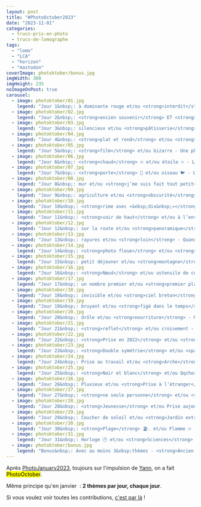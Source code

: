 ```yaml
---
layout: post
title: "#PhotoOctober2023"
date: "2023-11-01"
categories: 
  - trucs-pris-en-photo
  - trucs-de-lomographe
tags: 
  - "lomo"
  - "LCA"
  - "horizon"
  - "mastodon"
coverImage: photoktober/bonus.jpg
imgWidth: 360
imgHeight: 235
noImageOnPost: true
carousel: 
  - image: photoktober/01.jpg
    legend: "Jour 1&nbsp;: à dominante rouge et/ou <strong>interdit</strong> - «&nbsp;Interdit aux voitures&nbsp;» et «&nbsp;Interdit aller les chiens au mange sur&nbsp;», une photo prise au manège de Petit Pierre, au jardin enchanté de <a href='/2020/09/bourgogne-buissonniere-3-la-fabuloserie/'>la Fabuloserie</a> 🤩"
  - image: photoktober/02.jpg
    legend: "Jour 2&nbsp;: <strong>ancien souvenir</strong> ET <strong>verticales</strong> - Colonnes doriques sur ciel bleu. Souvenir d’<a href='https://musee.6x8.org/Grece/'>un voyage en Grèce</a> en 2001"
  - image: photoktober/03.jpg
    legend: "Jour 3&nbsp;: silencieux et/ou <strong>pâtisserie</strong> - <a href='/tag/miam/'>#Miam</a>"
  - image: photoktober/04.jpg
    legend: "Jour 4&nbsp;: <strong>plat et rond</strong> et/ou <strong>vide</strong> - Une photo ronde (<span lang='en'>fisheye</span>) de la Place Stan’ à Nancy&nbsp;? (Un peu vide, ça devait être la fin des travaux)"
  - image: photoktober/05.jpg
    legend: "Jour 5&nbsp;: <strong>film</strong> et/ou bizarre - Une photo, argentique, du jardin de la maison de «&nbsp;Mon oncle&nbsp;», le film de Jacques Tati 😎"
  - image: photoktober/06.jpg
    legend: "Jour 6&nbsp;: <strong>chaud</strong> 🔥 et/ou étoile ⭐️ - Le feu, ça brûle."
  - image: photoktober/07.jpg
    legend: "Jour 7&nbsp;: <strong>porte</strong> 🚪 et/ou oiseau 🐦 - La Grande Porte, Senso-ji, Asakusa, Tokyo"
  - image: photoktober/08.jpg
    legend: "Jour 8&nbsp;: mur et/ou <strong>j’me suis fait tout petit</strong> - J’me suis fait tout petit… devant le phare de Cordouan"
  - image: photoktober/09.jpg
    legend: "Jour 9&nbsp;: agriculture et/ou <strong>obscurité</strong> - Badminton (<span lang='en'>Colorsplash</span>)"
  - image: photoktober/10.jpg
    legend: "Jour 10&nbsp;: <strong>rime avec «&nbsp;dix&nbsp;»</strong> et/ou météo - Je suis lorrain, quand on me dit «&nbsp;rime avec dix&nbsp;», je pense à <a href='/2014/12/st-nicolas-pain-depices/''>«&nbsp;Pain d’épices</a>&nbsp;» 😋"
  - image: photoktober/11.jpg
    legend: "Jour 11&nbsp;: <strong>voir de haut</strong> et/ou à l’envers à l’endroit - Le jardin du phare de Chassiron est conçu comme une rose des vents"
  - image: photoktober/12.jpg
    legend: "Jour 12&nbsp;: sur la route et/ou <strong>panoramique</strong> - Panoramique du port d’Osaka, Japon"
  - image: photoktober/13.jpg
    legend: "Jour 13&nbsp;: rayures et/ou <strong>loin</strong> - Quand on le dit «&nbsp;loin&nbsp;», je pense à l’immensité de l’océan 🌊"
  - image: photoktober/14.jpg
    legend: "Jour 14&nbsp;: <strong>photo floue</strong> et/ou <strong>panneau</strong> - Photo, un peu floue, d’un panneau Meuse"
  - image: photoktober/15.jpg
    legend: "Jour 15&nbsp;: petit déjeuner et/ou <strong>montagne</strong> ⛰️ - Souvenir de Châtel"
  - image: photoktober/16.jpg
    legend: "Jour 16&nbsp;: <strong>Nœud</strong> et/ou ustensile de cuisine - Nœud urbain à Shibuya (Tokyo, Japon)"
  - image: photoktober/17.jpg
    legend: "Jour 17&nbsp;: un nombre premier et/ou <strong>premier plan flou</strong> - Shibuya (Tokyo, Japon)"
  - image: photoktober/18.jpg
    legend: "Jour 18&nbsp;: invisible et/ou <strong>ciel breton</strong> - Ciel (grand) breton (<span lang='en'>British Museum</span>)"
  - image: photoktober/19.jpg
    legend: "Jour 19&nbsp;: bruyant et/ou <strong>figé dans le temps</strong> - À Hiroschima, le Dôme de Genbaku est comme figé dans le temps"
  - image: photoktober/20.jpg
    legend: "Jour 20&nbsp;: drôle et/ou <strong>nourriture</strong> - Marché de Nancy"
  - image: photoktober/21.jpg
    legend: "Jour 21&nbsp;: <strong>reflet</strong> et/ou croisement - Kinkaku-Ji (金閣寺) (Kyoto, Japon)"
  - image: photoktober/22.jpg
    legend: "Jour 22&nbsp;: <strong>Prise en 2022</strong> et/ou <strong>vélo</strong> - Prise en 2022, à Strasbourg capitale du vélo"
  - image: photoktober/23.jpg
    legend: "Jour 23&nbsp;: <strong>Double symétrie</strong> et/ou <span lang='en'>low tech</span> - Pont de l’ancienne Petite ceinture, au dessus du canal de l’Ourcq (Paris 19)"
  - image: photoktober/24.jpg
    legend: "Jour 24&nbsp;: Prise au travail et/ou <strong>Arche</strong> - <span lang='en'>Umeda Sky Building</span> (Osaka, Japon)"
  - image: photoktober/25.jpg
    legend: "Jour 25&nbsp;: <strong>Noir et blanc</strong> et/ou Qqchose que tu as cuisiné - Pont en manœuvre (Paris 19)"
  - image: photoktober/26.jpg
    legend: "Jour 26&nbsp;: Pluvieux et/ou <strong>Prise à l’étranger</strong> - Madrid"
  - image: photoktober/27.jpg
    legend: "Jour 27&nbsp;: <strong>ne seule personne</strong> et/ou <strong>Que tu peux entendre</strong> - On l’entends, non, qu’elle a quelque chose à me dire&nbsp;?"
  - image: photoktober/28.jpg
    legend: "Jour 28&nbsp;: <strong>Jeunesse</strong> et/ou Prise aujourd’hui - Une photo issue de ma première peloche Lomo"
  - image: photoktober/29.jpg
    legend: "Jour 29&nbsp;: Coucher de soleil et/ou <strong>Jardin extraordinaire</strong> - Kyoto, Japon"
  - image: photoktober/30.jpg
    legend: "Jour 30&nbsp;: <strong>Plage</strong> 🏖️. et/ou Flamme 🔥 - La grande conche à Royan, prise avec une pellicule <span lang='en'>Redscale</span>"
  - image: photoktober/31.jpg
    legend: "Jour 31&nbsp;: Horloge 🕑 et/ou <strong>Sciences</strong> ⚛️ - Cité des #sciences et de l’industrie (Paris 19)"
  - image: photoktober/bonus.jpg
    legend: "Bonus&nbsp;: Avec au moins 3&nbsp;thèmes - <strong>Ancien souvenir</strong> (<a href='https://musee.6x8.org/Grece/''>ça date de 2001</a>), <strong>Chaud</strong> (c’est en Grèce 🇬🇷), <strong>Voir de haut</strong> (je n’ai plus souvenir de où mais on était manifestement en surplomb de Nauplie&nbsp;!"
---
```



Après <a href="/2023/01/photojanuary2023/">PhotoJanuary2023</a>, toujours sur l'impulsion de <a href="https://piaille.fr/@yanncphoto">Yann</a>, on a fait <mark>PhotoOctober</mark>.

Même principe qu'en janvier &nbsp;: <strong>2&nbsp;thèmes par jour, chaque jour</strong>.

Si vous voulez voir toutes les contributions, <a href="https://mamot.fr/tags/PhotOctober2023">c'est par là</a>&nbsp;!

